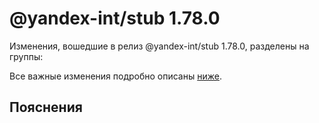 # @yandex-int/stub 1.78.0

<!-- ЧЕЛОВЕЧЕСКОЕ ВСТУПЛЕНИЕ -->

Изменения, вошедшие в релиз @yandex-int/stub 1.78.0, разделены на группы:

Все важные изменения подробно описаны [ниже](#Пояснения).

## Пояснения

